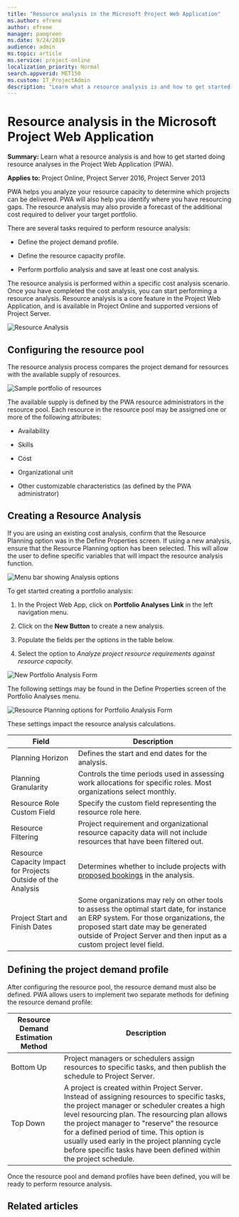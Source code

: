 ```yaml
---
title: "Resource analysis in the Microsoft Project Web Application"
ms.author: efrene
author: efrene
manager: pamgreen
ms.date: 9/24/2019
audience: admin
ms.topic: article
ms.service: project-online
localization_priority: Normal
search.appverid: MET150
ms.custom: IT_ProjectAdmin
description: "Learn what a resource analysis is and how to get started doing resource analyses in the Project Web Application (PWA)."
---
```


# Resource analysis in the Microsoft Project Web Application

**Summary:** Learn what a resource analysis is and how to get started doing resource analyses in the Project Web Application (PWA).

**Applies to:** Project Online, Project Server 2016, Project Server 2013

PWA helps you analyze your resource capacity to determine which projects can be delivered. PWA will also help you identify where you have resourcing gaps. The resource analysis may also provide a forecast of the additional cost required to deliver your target portfolio.

There are several tasks required to perform resource analysis:

- Define the project demand profile.

- Define the resource capacity profile.

- Perform portfolio analysis and save at least one cost analysis.

The resource analysis is performed within a specific cost analysis scenario. Once you have completed the cost analysis, you can start performing a resource analysis. Resource analysis is a core feature in the Project Web Application, and is available in Project Online and supported versions of Project Server.

![Resource Analysis](media/05-image1.png)

## Configuring the resource pool

The resource analysis process compares the project demand for resources with the available supply of resources.

![Sample portfolio of resources](media/01-image3.png)

The available supply is defined by the PWA resource administrators in the resource pool. Each resource in the resource pool may be assigned one or more of the following attributes:

- Availability

- Skills

- Cost

- Organizational unit

- Other customizable characteristics (as defined by the PWA administrator)

## Creating a Resource Analysis

If you are using an existing cost analysis, confirm that the Resource Planning option was in the Define Properties screen. If using a new analysis, ensure that the Resource Planning option has been selected. This will allow the user to define specific variables that will impact the resource analysis function.

![Menu bar showing Analysis options](media/04-image2.png)

To get started creating a portfolio analysis:

1. In the Project Web App, click on **Portfolio Analyses** **Link** in the left navigation menu.

2. Click on the **New Button** to create a new analysis.

3. Populate the fields per the options in the table below.

4. Select the option to *Analyze project resource requirements against resource capacity.*

![New Portfolio Analysis Form](media/04-image3.png)

The following settings may be found in the Define Properties screen of the Portfolio Analyses menu.

![Resource Planning options for Portfolio Analysis Form](media/04-image4.png)

These settings impact the resource analysis calculations.

| Field                                                         | Description                                                                                                                                                                                                                                          |
| ------------------------------------------------------------- | ---------------------------------------------------------------------------------------------------------------------------------------------------------------------------------------------------------------------------------------------------- |
| Planning Horizon                                              | Defines the start and end dates for the analysis.                                                                                                                                                                                                    |
| Planning Granularity                                          | Controls the time periods used in assessing work allocations for specific roles. Most organizations select monthly.                                                                                                                                  |
| Resource Role Custom Field                                    | Specify the custom field representing the resource role here.                                                                                                                                                                                        |
| Resource Filtering                                            | Project requirement and organizational resource capacity data will not include resources that have been filtered out.                                                                                                                                |
| Resource Capacity Impact for Projects Outside of the Analysis | Determines whether to include projects with [proposed bookings](establishing-the-demand-project-demand-profile.md#booking-type) in the analysis.                                                                                                                                                                       |
| Project Start and Finish Dates                                | Some organizations may rely on other tools to assess the optimal start date, for instance an ERP system. For those organizations, the proposed start date may be generated outside of Project Server and then input as a custom project level field. |

## Defining the project demand profile

After configuring the resource pool, the resource demand must also be defined. PWA allows users to implement two separate methods for defining the resource demand profile:

| Resource Demand Estimation Method | Description                                                                                                                                                                                                                                                                                                                                                                                                      |
| --------------------------------- | ---------------------------------------------------------------------------------------------------------------------------------------------------------------------------------------------------------------------------------------------------------------------------------------------------------------------------------------------------------------------------------------------------------------- |
| Bottom Up                         | Project managers or schedulers assign resources to specific tasks, and then publish the schedule to Project Server.                                                                                                                                                                                                                                                                                              |
| Top Down                          | A project is created within Project Server. Instead of assigning resources to specific tasks, the project manager or scheduler creates a high level resourcing plan. The resourcing plan allows the project manager to "reserve" the resource for a defined period of time. This option is usually used early in the project planning cycle before specific tasks have been defined within the project schedule. |

Once the resource pool and demand profiles have been defined, you will be ready to perform resource analysis.

## Related articles
